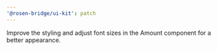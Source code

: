 ```yaml
---
'@rosen-bridge/ui-kit': patch
---
```


Improve the styling and adjust font sizes in the Amount component for a better appearance.
